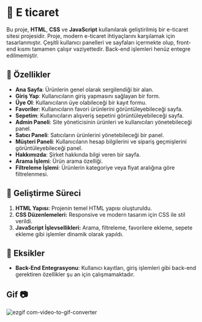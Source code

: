 # 🤩 E ticaret
Bu proje, **HTML**, **CSS** ve **JavaScript** kullanılarak geliştirilmiş bir e-ticaret sitesi projesidir. Proje, modern e-ticaret ihtiyaçlarını karşılamak için tasarlanmıştır. Çeşitli kullanıcı panelleri ve sayfaları içermekte olup, front-end kısmı tamamen çalışır vaziyettedir. Back-end işlemleri henüz entegre edilmemiştir.

## 🚀 Özellikler
- **Ana Sayfa**: Ürünlerin genel olarak sergilendiği bir alan.
- **Giriş Yap**: Kullanıcıların giriş yapmasını sağlayan bir form.
- **Üye Ol**: Kullanıcıların üye olabileceği bir kayıt formu.
- **Favoriler**: Kullanıcıların favori ürünlerini görüntüleyebileceği sayfa.
- **Sepetim**: Kullanıcıların alışveriş sepetini görüntüleyebileceği sayfa.
- **Admin Paneli**: Site yöneticisinin ürünleri ve kullanıcıları yönetebileceği panel.
- **Satıcı Paneli**: Satıcıların ürünlerini yönetebileceği bir panel.
- **Müşteri Paneli**: Kullanıcıların hesap bilgilerini ve sipariş geçmişlerini görüntüleyebileceği panel.
- **Hakkımızda**: Şirket hakkında bilgi veren bir sayfa.
- **Arama İşlemi**: Ürün arama özelliği.
- **Filtreleme İşlemi**: Ürünlerin kategoriye veya fiyat aralığına göre filtrelenmesi.

## 🤯 Geliştirme Süreci
1. **HTML Yapısı:** Projenin temel HTML yapısı oluşturuldu.
2. **CSS Düzenlemeleri:** Responsive ve modern tasarım için CSS ile stil verildi.
3. **JavaScript İşlevsellikleri:** Arama, filtreleme, favorilere ekleme, sepete ekleme gibi işlemler dinamik olarak yapıldı.

## 🧩 Eksikler
- **Back-End Entegrasyonu**: Kullanıcı kayıtları, giriş işlemleri gibi back-end gerektiren özellikler şu an için çalışmamaktadır.

## Gif 📷
![ezgif com-video-to-gif-converter](https://github.com/user-attachments/assets/1c239946-ccb9-40dd-b547-23dd8b0a8ebc)
